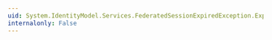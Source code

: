 ```yaml
---
uid: System.IdentityModel.Services.FederatedSessionExpiredException.Expired
internalonly: False
---
```

